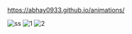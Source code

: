 https://abhay0933.github.io/animations/

![ss](https://github.com/abhay0933/animations/assets/127731916/ba9c95e4-5ebb-4763-b3f8-9477f2d1ba70)
![1](https://github.com/abhay0933/animations/assets/127731916/1b04afa5-593b-4b5f-8757-fc270a7ba3bd)
![2](https://github.com/abhay0933/animations/assets/127731916/c955857f-ebbc-42e6-8a78-535babe1e664)
